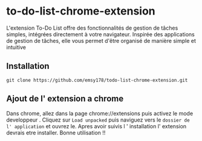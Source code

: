 # to-do-list-chrome-extension
L'extension To-Do List offre des fonctionnalités de gestion de tâches simples, intégrées directement à votre navigateur. Inspirée des applications de gestion de tâches, elle vous permet d'être organisé de manière simple et intuitive
## Installation
```
git clone https://github.com/emsy178/todo-list-chrome-extension.git
```
## Ajout de l' extension a chrome
Dans chrome, allez dans la page chrome://extensions puis activez le  mode developpeur . Cliquez sur `Load unpacked`  puis naviguez vers  le `dossier de l' application` et ouvrez le. Apres avoir suivis l ' installation l' extension devrais etre installer. Bonne utilisation !!



